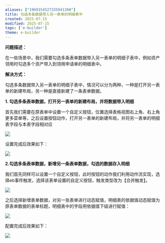 ```yaml
---
aliases: ["1969154527335941308"]
title: 勾选多条数据带入另一表单的明细表中
created: 2025-07-15
modified: 2025-07-15
tags: ['e-builder']
theme: e-builder
---
```


**问题描述：**

在一些场景中，我们需要勾选多条表单数据带入另一表单的明细子表中，例如资产领用时勾选多个资产带入到领用申请单的明细表中。

**解决方式：**

勾选多条数据带入另一表单的明细子表中，情况可以分为两种，一种是打开另一表单的新建布局，另一种是直接新建了一条表单数据。

**1. 勾选多条表单数据，打开另一表单的新建布局，并将数据带入明细**

首先我们需要在原表单中设置一个自定义按钮，位置选择表格视图右上角、右上角更多菜单等，之后设置按钮动作，打开另一表单的新建布局，并将另一表单的明细表字段与本表字段相对应

![](1180d8392f5e45aa42bcb1cce5593ec6.jpg)

设置完成后效果如下：

![](8882df7a68ba0cf9f17e2cb8c6b98542.jpg)

**2.勾选多条表单数据，新增另一条表单数据，勾选的数据存入明细**

我们首先同样可以设置一个自定义按钮，此时按钮的动作我们利用动作流实现，选择eb事件触发，选择该表单设置的自定义按钮，触发类型改为【合并触发】。

![](1527ad58d0d4fca7bcd1a27195822a64.jpg)

之后选择新增表单数据，对另一张表单进行动态赋值，明细表的依据值动态赋值为原表单数据的表单标题，明细表中的字段用依据值下级进行赋值：

![](ca0245c245181999b14347e9241f40c4.jpg)

配置完成后效果如下：

![](98aa48f4273587898c5f58d801141adf.jpg)